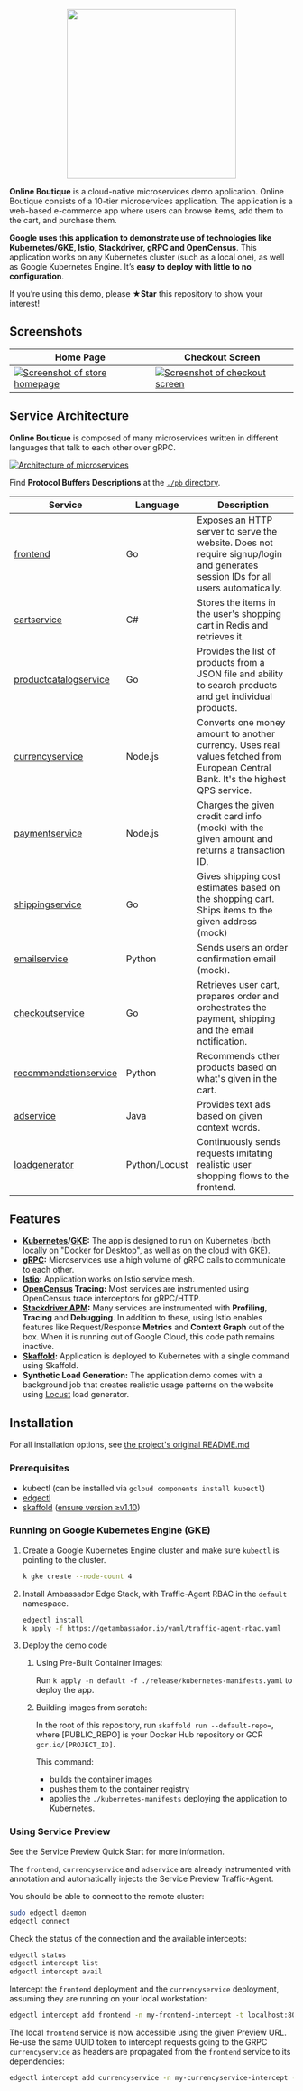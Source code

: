 <p align="center">
<img src="src/frontend/static/icons/Hipster_HeroLogoCyan.svg" width="300"/>
</p>



**Online Boutique** is a cloud-native microservices demo application.
Online Boutique consists of a 10-tier microservices application. The application is a
web-based e-commerce app where users can browse items,
add them to the cart, and purchase them.

**Google uses this application to demonstrate use of technologies like
Kubernetes/GKE, Istio, Stackdriver, gRPC and OpenCensus**. This application
works on any Kubernetes cluster (such as a local one), as well as Google
Kubernetes Engine. It’s **easy to deploy with little to no configuration**.

If you’re using this demo, please **★Star** this repository to show your interest!

## Screenshots

| Home Page                                                                                                         | Checkout Screen                                                                                                    |
| ----------------------------------------------------------------------------------------------------------------- | ------------------------------------------------------------------------------------------------------------------ |
| [![Screenshot of store homepage](./docs/img/online-boutique-frontend-1.png)](./docs/img/online-boutique-frontend-1.png) | [![Screenshot of checkout screen](./docs/img/online-boutique-frontend-2.png)](./docs/img/online-boutique-frontend-2.png) |

## Service Architecture

**Online Boutique** is composed of many microservices written in different
languages that talk to each other over gRPC.

[![Architecture of
microservices](./docs/img/architecture-diagram.png)](./docs/img/architecture-diagram.png)

Find **Protocol Buffers Descriptions** at the [`./pb` directory](./pb).

| Service                                              | Language      | Description                                                                                                                       |
| ---------------------------------------------------- | ------------- | --------------------------------------------------------------------------------------------------------------------------------- |
| [frontend](./src/frontend)                           | Go            | Exposes an HTTP server to serve the website. Does not require signup/login and generates session IDs for all users automatically. |
| [cartservice](./src/cartservice)                     | C#            | Stores the items in the user's shopping cart in Redis and retrieves it.                                                           |
| [productcatalogservice](./src/productcatalogservice) | Go            | Provides the list of products from a JSON file and ability to search products and get individual products.                        |
| [currencyservice](./src/currencyservice)             | Node.js       | Converts one money amount to another currency. Uses real values fetched from European Central Bank. It's the highest QPS service. |
| [paymentservice](./src/paymentservice)               | Node.js       | Charges the given credit card info (mock) with the given amount and returns a transaction ID.                                     |
| [shippingservice](./src/shippingservice)             | Go            | Gives shipping cost estimates based on the shopping cart. Ships items to the given address (mock)                                 |
| [emailservice](./src/emailservice)                   | Python        | Sends users an order confirmation email (mock).                                                                                   |
| [checkoutservice](./src/checkoutservice)             | Go            | Retrieves user cart, prepares order and orchestrates the payment, shipping and the email notification.                            |
| [recommendationservice](./src/recommendationservice) | Python        | Recommends other products based on what's given in the cart.                                                                      |
| [adservice](./src/adservice)                         | Java          | Provides text ads based on given context words.                                                                                   |
| [loadgenerator](./src/loadgenerator)                 | Python/Locust | Continuously sends requests imitating realistic user shopping flows to the frontend.                                              |

## Features

- **[Kubernetes](https://kubernetes.io)/[GKE](https://cloud.google.com/kubernetes-engine/):**
  The app is designed to run on Kubernetes (both locally on "Docker for
  Desktop", as well as on the cloud with GKE).
- **[gRPC](https://grpc.io):** Microservices use a high volume of gRPC calls to
  communicate to each other.
- **[Istio](https://istio.io):** Application works on Istio service mesh.
- **[OpenCensus](https://opencensus.io/) Tracing:** Most services are
  instrumented using OpenCensus trace interceptors for gRPC/HTTP.
- **[Stackdriver APM](https://cloud.google.com/stackdriver/):** Many services
  are instrumented with **Profiling**, **Tracing** and **Debugging**. In
  addition to these, using Istio enables features like Request/Response
  **Metrics** and **Context Graph** out of the box. When it is running out of
  Google Cloud, this code path remains inactive.
- **[Skaffold](https://skaffold.dev):** Application
  is deployed to Kubernetes with a single command using Skaffold.
- **Synthetic Load Generation:** The application demo comes with a background
  job that creates realistic usage patterns on the website using
  [Locust](https://locust.io/) load generator.

## Installation

For all installation options, see [the project's original README.md](https://github.com/GoogleCloudPlatform/microservices-demo)

### Prerequisites

   - kubectl (can be installed via `gcloud components install kubectl`)
   - [edgectl](https://www.getambassador.io/docs/latest/tutorials/getting-started/)
   - [skaffold]( https://skaffold.dev/docs/install/) ([ensure version ≥v1.10](https://github.com/GoogleContainerTools/skaffold/releases))

### Running on Google Kubernetes Engine (GKE)

1.  Create a Google Kubernetes Engine cluster and make sure `kubectl` is pointing
    to the cluster.

    ```sh
    k gke create --node-count 4
    ```

2.  Install Ambassador Edge Stack, with Traffic-Agent RBAC in the `default` namespace.

    ```sh
    edgectl install
    k apply -f https://getambassador.io/yaml/traffic-agent-rbac.yaml
    ```

3.  Deploy the demo code
    1. Using Pre-Built Container Images:
    
        Run `k apply -n default -f ./release/kubernetes-manifests.yaml` to deploy the app.
        
    2. Building images from scratch:
    
        In the root of this repository, run `skaffold run --default-repo=`,
        where [PUBLIC_REPO] is your Docker Hub repository or GCR `gcr.io/[PROJECT_ID]`.
    
        This command:
    
        - builds the container images
        - pushes them to the container registry
        - applies the `./kubernetes-manifests` deploying the application to
          Kubernetes.

### Using Service Preview

See the Service Preview Quick Start for more information.

The `frontend`, `currencyservice` and `adservice` are already instrumented with annotation and automatically injects the Service Preview Traffic-Agent.

You should be able to connect to the remote cluster:

```sh
sudo edgectl daemon
edgectl connect
```
    
Check the status of the connection and the available intercepts:

```sh
edgectl status
edgectl intercept list
edgectl intercept avail
```
    
Intercept the `frontend` deployment and the `currencyservice` deployment, assuming they are running on your local workstation:

```sh
edgectl intercept add frontend -n my-frontend-intercept -t localhost:8080
```
    
The local `frontend` service is now accessible using the given Preview URL.
Re-use the same UUID token to intercept requests going to the GRPC `currencyservice` as headers are propagated from the `frontend` service to its dependencies:
    
```sh
edgectl intercept add currencyservice -n my-currencyservice-intercept -m "x-service-preview=$UUID$" -t localhost:7000 --grpc
```